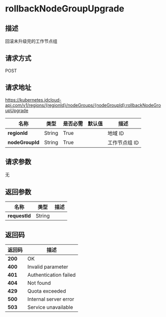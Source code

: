# rollbackNodeGroupUpgrade


## 描述
回滚未升级完的工作节点组

## 请求方式
POST

## 请求地址
https://kubernetes.jdcloud-api.com/v1/regions/{regionId}/nodeGroups/{nodeGroupId}:rollbackNodeGroupUpgrade

|名称|类型|是否必需|默认值|描述|
|---|---|---|---|---|
|**regionId**|String|True| |地域 ID|
|**nodeGroupId**|String|True| |工作节点组 ID|

## 请求参数
无


## 返回参数
|名称|类型|描述|
|---|---|---|
|**requestId**|String| |


## 返回码
|返回码|描述|
|---|---|
|**200**|OK|
|**400**|Invalid parameter|
|**401**|Authentication failed|
|**404**|Not found|
|**429**|Quota exceeded|
|**500**|Internal server error|
|**503**|Service unavailable|
